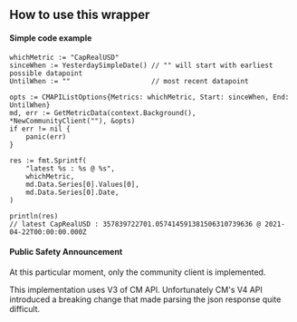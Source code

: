 ## How to use this wrapper

#### Simple code example

```
whichMetric := "CapRealUSD"
sinceWhen := YesterdaySimpleDate() // "" will start with earliest possible datapoint
UntilWhen := ""                    // most recent datapoint

opts := CMAPIListOptions{Metrics: whichMetric, Start: sinceWhen, End: UntilWhen}
md, err := GetMetricData(context.Background(), *NewCommunityClient(""), &opts)
if err != nil {
    panic(err)
}

res := fmt.Sprintf(
    "latest %s : %s @ %s",
    whichMetric,
    md.Data.Series[0].Values[0],
    md.Data.Series[0].Date,
)

println(res)
// latest CapRealUSD : 357839722701.057414591381506310739636 @ 2021-04-22T00:00:00.000Z
```

#### Public Safety Announcement

At this particular moment, only the community client is implemented. 

This implementation uses V3 of CM API. Unfortunately CM's V4 API introduced a breaking change that 
made parsing the json response quite difficult. 
